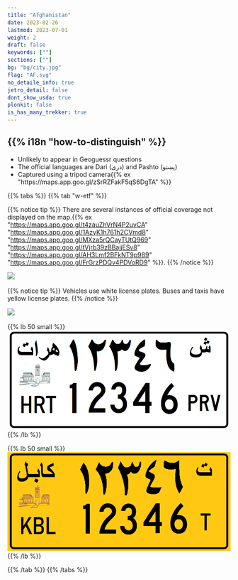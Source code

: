 ```yaml
---
title: "Afghanistan"
date: 2023-02-26
lastmod: 2023-07-01
weight: 2
draft: false
keywords: [""]
sections: [""]
bg: "bg/city.jpg"
flag: "AF.svg"
no_detaile_info: true
jetro_detail: false
dont_show_usda: true
plonkit: false
is_has_many_trekker: true
---
```


<div class="main-desciption country-description">
    <h2 class="section-title">{{% i18n "how-to-distinguish" %}}</h2>
    <ul class="rule-list">
        <li class="no-evidence">Unlikely to appear in Geoguessr questions</li>
        <li>The official languages are Dari (دری) and Pashto (پښتو)</li>
        <li>Captured using a tripod camera{{% ex "https://maps.app.goo.gl/zSrRZFakF5qS6DgTA" %}}</li>
    </ul>
</div>

{{% tabs %}}
{{% tab "w-etf" %}}

{{% notice tip %}}
There are several instances of official coverage not displayed on the map.{{% ex "https://maps.app.goo.gl/t4zauZhVrN4P2uvCA" "https://maps.app.goo.gl/1AzyK1h761h2CVmd8" "https://maps.app.goo.gl/MXza5rQCayTUtQ969" "https://maps.app.goo.gl/tVjrb39zBBajjESv8" "https://maps.app.goo.gl/AH3Lmf2BFkNT9p989" "https://maps.app.goo.gl/FrGrzPDQv4PDVoRD9" %}}.
{{% /notice %}}

<div class="googlemap-if no-margin">
<img src="/rule/asia/afghanistan/main.jpg" width="90%" />
</div>

{{% notice tip %}}
Vehicles use <span class="quiz">white</span> license plates. Buses and taxis have yellow license plates.
{{% /notice %}}
<div class="googlemap-if no-margin">
<img src="/rule/asia/afghanistan/1133px-Afghanistan-Iran_border_in_Zaranj,_Afghanistan,_2011.jpg" width="90%">
</div>

{{% lb 50 small %}}
![](Afghanistan_-_License_Plate_-_PRV_-_HRT.png)
{{% /lb %}}

{{% lb 50 small %}}
![](Afghanistan_-_License_Plate_-_Taxi.png)
{{% /lb %}}

{{% /tab %}}
{{% /tabs %}}
